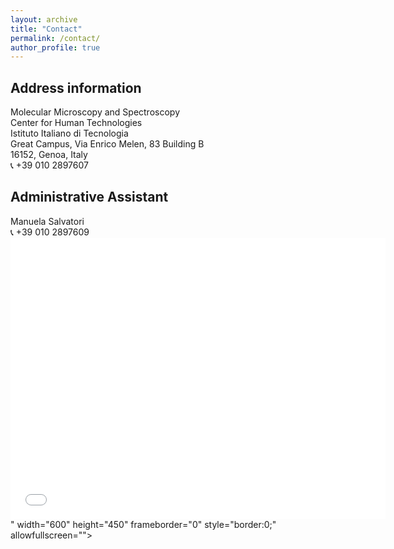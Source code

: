 ```yaml
---
layout: archive
title: "Contact"
permalink: /contact/
author_profile: true
---
```


<h2> Address information </h2>
Molecular Microscopy and Spectroscopy <br>
Center for Human Technologies <br>
Istituto Italiano di Tecnologia <br>
Great Campus, Via Enrico Melen, 83 Building B <br>
16152, Genoa, Italy <br>
&#128222; +39 010 2897607 <br>


<h2> Administrative Assistant </h2>
Manuela Salvatori <br>
&#128222; +39 010 2897609 <br>

<iframe src="<iframe src="https://www.google.com/maps/embed?pb=!1m18!1m12!1m3!1d22794.903188575874!2d8.845483037741372!3d44.42571767910239!2m3!1f0!2f0!3f0!3m2!1i1024!2i768!4f13.1!3m3!1m2!1s0x12d340c947824827%3A0xbf1620f95bfad002!2sIIT%20-%20Center%20for%20Human%20Technologies!5e0!3m2!1sen!2sit!4v1583618939385!5m2!1sen!2sit" width="600" height="450" frameborder="0" style="border:0;" allowfullscreen=""></iframe>" width="600" height="450" frameborder="0" style="border:0;" allowfullscreen=""></iframe>

<!--- <img src="{{ "LMCB.jpg" | prepend: "/images/" | prepend: base_path }}" alt=""> --->
